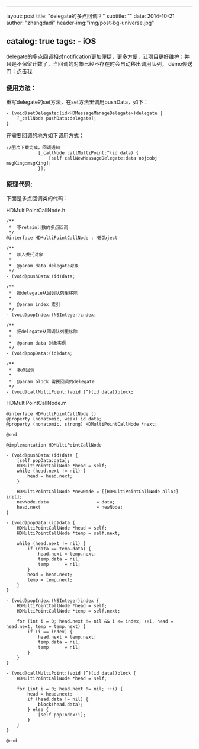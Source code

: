 

---
layout:     post
title:      "delegate的多点回调？"
subtitle:   ""
date:       2014-10-21
author:     "zhangdadi"
header-img:"img/post-bg-universe.jpg"

catalog: true
tags:
    - iOS
---



delegate的多点回调相对notification更加便捷，更多方便，让项目更好维护；并且是不保留计数了，当回调的对象已经不存在时会自动移出调用队列。
demo传送门：[点击我](https://github.com/zhangdadi/HDMultiPointCallNode)

### 使用方法：

重写delegate的set方法，在set方法里调用pushData，如下：

```
- (void)setDelegate:(id<HDMessageManageDelegate>)delegate {
    [_callNode pushData:delegate];
}
```
在需要回调的地方如下调用方式：

```
//图片下载完成，回调通知
            [_callNode callMultiPoint:^(id data) {
                [self callNewMessageDelegate:data obj:obj msgKing:msgKing];
            }];
```            

### 原理代码:
下面是多点回调类的代码：

HDMultiPointCallNode.h

```
/**
 *  不retain计数的多点回调
 */
@interface HDMultiPointCallNode : NSObject

/**
 *  加入委托对象
 *
 *  @param data delegate对象
 */
- (void)pushData:(id)data;

/**
 *  把delegate从回调队列里移除
 *
 *  @param index 索引
 */
- (void)popIndex:(NSInteger)index;

/**
 *  把delegate从回调队列里移除
 *
 *  @param data 对象实例
 */
- (void)popData:(id)data;

/**
 *  多点回调
 *
 *  @param block 需要回调的delegate
 */
- (void)callMultiPoint:(void (^)(id data))block;
```

HDMultiPointCallNode.m

```
@interface HDMultiPointCallNode ()
@property (nonatomic, weak) id data;
@property (nonatomic, strong) HDMultiPointCallNode *next;

@end

@implementation HDMultiPointCallNode

- (void)pushData:(id)data {
    [self popData:data];
    HDMultiPointCallNode *head = self;
    while (head.next != nil) {
        head = head.next;
    }
    
    HDMultiPointCallNode *newNode = [[HDMultiPointCallNode alloc] init];
    newNode.data                  = data;
    head.next                     = newNode;
}

- (void)popData:(id)data {
    HDMultiPointCallNode *head = self;
    HDMultiPointCallNode *temp = self.next;
    
    while (head.next != nil) {
        if (data == temp.data) {
            head.next = temp.next;
            temp.data = nil;
            temp      = nil;
        }
        head = head.next;
        temp = temp.next;
    }
}

- (void)popIndex:(NSInteger)index {
    HDMultiPointCallNode *head = self;
    HDMultiPointCallNode *temp = self.next;
    
    for (int i = 0; head.next != nil && i <= index; ++i, head = head.next, temp = temp.next) {
        if (i == index) {
            head.next = temp.next;
            temp.data = nil;
            temp      = nil;
        }
    }
}

- (void)callMultiPoint:(void (^)(id data))block {
    HDMultiPointCallNode *head = self;
    
    for (int i = 0; head.next != nil; ++i) {
        head = head.next;
        if (head.data != nil) {
            block(head.data);
        } else {
            [self popIndex:i];
        }
    }
}

@end

```
